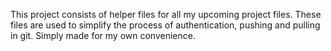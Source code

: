 This project consists of helper files for all my upcoming project files. These files are used to simplify the process of authentication, pushing and pulling in git. Simply made for my own convenience.
